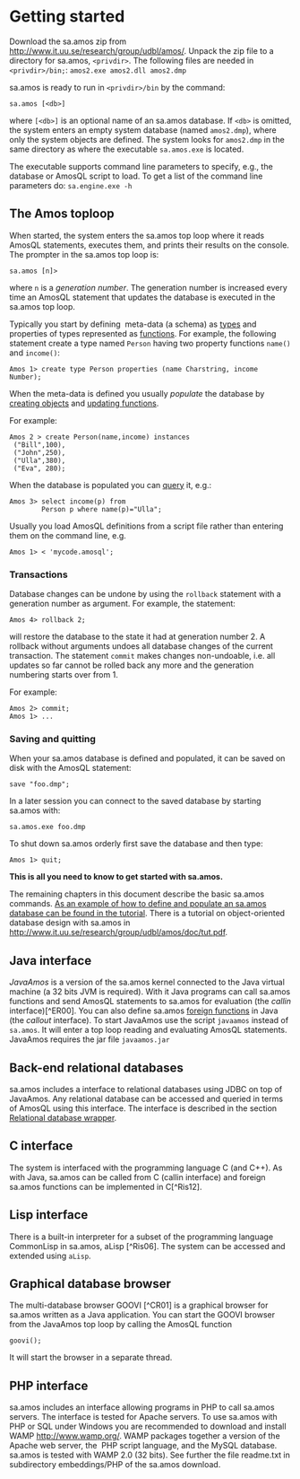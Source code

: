 # Getting started


Download the sa.amos zip from <http://www.it.uu.se/research/group/udbl/amos/>. Unpack the zip file to a directory for sa.amos, `<privdir>`. The following files are needed in `<privdir>/bin;`: `amos2.exe amos2.dll amos2.dmp`

sa.amos is ready to run in `<privdir>/bin` by the command:

```
sa.amos [<db>]
```

where `[<db>]` is an optional name of an sa.amos database. If `<db>` is omitted, the system enters an empty system database (named `amos2.dmp`), where only the system objects are defined. The system looks for `amos2.dmp` in the same directory as where the executable `sa.amos.exe` is located.

The executable supports command line parameters to specify, e.g., the database or AmosQL script to load. To get a list of the command line parameters do: `sa.engine.exe -h`

## The Amos toploop

When started, the system enters the sa.amos top loop where it reads AmosQL statements, executes them, and prints their results on the console. The prompter in the sa.amos top loop is:

```
sa.amos [n]>
```

where `n` is a *generation number*. The generation number is increased every time an AmosQL statement that updates the database is executed in the sa.amos top loop.

Typically you start by defining  meta-data (a schema) as [types](#types) and properties of types represented as [functions](#function-definitions). For example, the following statement create a type named `Person` having two property functions `name()` and `income()`:

```
Amos 1> create type Person properties (name Charstring, income Number);
```

When the meta-data is defined you usually *populate* the database by [creating objects](#create-object) and [updating functions](#updates).

For example:
```
Amos 2 > create Person(name,income) instances
 ("Bill",100),
 ("John",250),
 ("Ulla",380),
 ("Eva", 280);
```

When the database is populated you can [query](#query-statement) it, e.g.:

```
Amos 3> select income(p) from
        Person p where name(p)="Ulla";
```

Usually you load AmosQL definitions from a script file rather than entering them on the command line, e.g.

```
Amos 1> < 'mycode.amosql';
```

### Transactions

Database changes can be undone by using the `rollback` statement with a generation number as argument. For example, the statement:

```
Amos 4> rollback 2;
```

will restore the database to the state it had at generation number 2. A rollback without arguments undoes all database changes of the current transaction. The statement `commit` makes changes non-undoable, i.e. all updates so far cannot be rolled back any more and the generation numbering starts over from 1. 

For example:
 
```
Amos 2> commit;
Amos 1> ...
```

### Saving and quitting

When your sa.amos database is defined and populated, it can be saved on
disk with the AmosQL statement:

```
save "foo.dmp";
```

In a later session you can connect to the saved database by starting sa.amos with:

```
sa.amos.exe foo.dmp
```

To shut down sa.amos orderly first save the database and then type:

```
Amos 1> quit;
```

__This is all you need to know to get started with sa.amos.__

The remaining chapters in this document describe the basic sa.amos commands. [As an example of how to define and populate an sa.amos database can be found in the tutorial](tutorial.md). There is a tutorial on object-oriented database design with sa.amos in <http://www.it.uu.se/research/group/udbl/amos/doc/tut.pdf>.

## Java interface

*JavaAmos* is a version of the sa.amos kernel connected to the Java virtual machine (a 32 bits JVM is required). With it Java programs can call sa.amos functions and send AmosQL statements to sa.amos for evaluation (the *callin* interface)[^ER00]. You can also define sa.amos [foreign functions](#foreign-functions) in Java (the *callout* interface). To start JavaAmos use the script `javaamos` instead of `sa.amos`. It will enter a top loop reading and evaluating AmosQL statements. JavaAmos requires the jar file `javaamos.jar`

## Back-end relational databases

sa.amos includes a interface to relational databases using JDBC on top of JavaAmos. Any relational database can be accessed and queried in terms of AmosQL using this interface. The interface is described in the section [Relational database wrapper](#relational).

## C interface

The system is interfaced with the programming language C (and C++). As with Java, sa.amos can be called from C (callin interface) and foreign sa.amos functions can be implemented in C[^Ris12].

## Lisp interface

There is a built-in interpreter for a subset of the programming language CommonLisp in sa.amos, aLisp [^Ris06]. The system can be accessed and extended using `aLisp`.

## Graphical database browser

The multi-database browser GOOVI [^CR01] is a graphical browser for sa.amos written as a Java application. You can start the GOOVI browser from the JavaAmos top loop by calling the AmosQL function

```
goovi();
```
It will start the browser in a separate thread.

## PHP interface

sa.amos includes an interface allowing programs in PHP to call sa.amos servers. The interface is tested for Apache servers. To use sa.amos with PHP or SQL under Windows you are recommended to download and install WAMP <http://www.wamp.org/>. WAMP packages together a version of the Apache web server, the  PHP script language, and the MySQL database. sa.amos is tested with WAMP 2.0 (32 bits). See further the file readme.txt in subdirectory embeddings/PHP of the sa.amos download.
